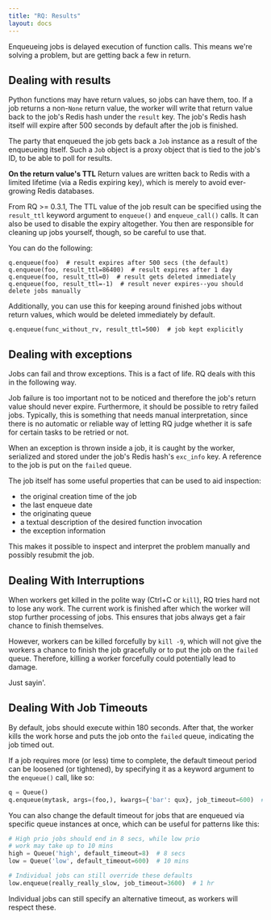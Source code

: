 ```yaml
---
title: "RQ: Results"
layout: docs
---
```


Enqueueing jobs is delayed execution of function calls.  This means we're
solving a problem, but are getting back a few in return.


## Dealing with results

Python functions may have return values, so jobs can have them, too.  If a job
returns a non-`None` return value, the worker will write that return value back
to the job's Redis hash under the `result` key.  The job's Redis hash itself
will expire after 500 seconds by default after the job is finished.

The party that enqueued the job gets back a `Job` instance as a result of the
enqueueing itself.  Such a `Job` object is a proxy object that is tied to the
job's ID, to be able to poll for results.


**On the return value's TTL**
Return values are written back to Redis with a limited lifetime (via a Redis
expiring key), which is merely to avoid ever-growing Redis databases.

From RQ >= 0.3.1, The TTL value of the job result can be specified using the
`result_ttl` keyword argument to `enqueue()` and `enqueue_call()` calls.  It
can also be used to disable the expiry altogether.  You then are responsible
for cleaning up jobs yourself, though, so be careful to use that.

You can do the following:

    q.enqueue(foo)  # result expires after 500 secs (the default)
    q.enqueue(foo, result_ttl=86400)  # result expires after 1 day
    q.enqueue(foo, result_ttl=0)  # result gets deleted immediately
    q.enqueue(foo, result_ttl=-1)  # result never expires--you should delete jobs manually

Additionally, you can use this for keeping around finished jobs without return
values, which would be deleted immediately by default.

    q.enqueue(func_without_rv, result_ttl=500)  # job kept explicitly


## Dealing with exceptions

Jobs can fail and throw exceptions.  This is a fact of life.  RQ deals with
this in the following way.

Job failure is too important not to be noticed and therefore the job's return
value should never expire.  Furthermore, it should be possible to retry failed
jobs.  Typically, this is something that needs manual interpretation, since
there is no automatic or reliable way of letting RQ judge whether it is safe
for certain tasks to be retried or not.

When an exception is thrown inside a job, it is caught by the worker,
serialized and stored under the job's Redis hash's `exc_info` key.  A reference
to the job is put on the `failed` queue.

The job itself has some useful properties that can be used to aid inspection:

* the original creation time of the job
* the last enqueue date
* the originating queue
* a textual description of the desired function invocation
* the exception information

This makes it possible to inspect and interpret the problem manually and
possibly resubmit the job.


## Dealing With Interruptions

When workers get killed in the polite way (Ctrl+C or `kill`), RQ tries hard not
to lose any work.  The current work is finished after which the worker will
stop further processing of jobs.  This ensures that jobs always get a fair
chance to finish themselves.

However, workers can be killed forcefully by `kill -9`, which will not give the
workers a chance to finish the job gracefully or to put the job on the `failed`
queue.  Therefore, killing a worker forcefully could potentially lead to
damage.

Just sayin'.


## Dealing With Job Timeouts

By default, jobs should execute within 180 seconds.  After that, the worker
kills the work horse and puts the job onto the `failed` queue, indicating the
job timed out.

If a job requires more (or less) time to complete, the default timeout period
can be loosened (or tightened), by specifying it as a keyword argument to the
`enqueue()` call, like so:

```python
q = Queue()
q.enqueue(mytask, args=(foo,), kwargs={'bar': qux}, job_timeout=600)  # 10 mins
```

You can also change the default timeout for jobs that are enqueued via specific
queue instances at once, which can be useful for patterns like this:

```python
# High prio jobs should end in 8 secs, while low prio
# work may take up to 10 mins
high = Queue('high', default_timeout=8)  # 8 secs
low = Queue('low', default_timeout=600)  # 10 mins

# Individual jobs can still override these defaults
low.enqueue(really_really_slow, job_timeout=3600)  # 1 hr
```

Individual jobs can still specify an alternative timeout, as workers will
respect these.
